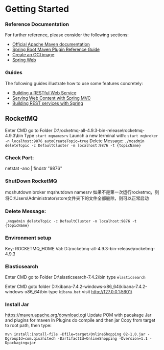 # Getting Started

### Reference Documentation
For further reference, please consider the following sections:

* [Official Apache Maven documentation](https://maven.apache.org/guides/index.html)
* [Spring Boot Maven Plugin Reference Guide](https://docs.spring.io/spring-boot/docs/3.1.2/maven-plugin/reference/html/)
* [Create an OCI image](https://docs.spring.io/spring-boot/docs/3.1.2/maven-plugin/reference/html/#build-image)
* [Spring Web](https://docs.spring.io/spring-boot/docs/3.1.2/reference/htmlsingle/index.html#web)

### Guides
The following guides illustrate how to use some features concretely:

* [Building a RESTful Web Service](https://spring.io/guides/gs/rest-service/)
* [Serving Web Content with Spring MVC](https://spring.io/guides/gs/serving-web-content/)
* [Building REST services with Spring](https://spring.io/guides/tutorials/rest/)


## RocketMQ
Enter CMD go to Folder D:\rocketmq-all-4.9.3-bin-release\rocketmq-4.9.3\bin
Type
`start mqnamesrv`
Launch a new terminal with:
`start mqbroker -n localhost:9876 autoCreateTopic=true`
Delete Message:
`./mqadmin deleteTopic -c DefaultCluster -n localhost:9876 -t {topicName}`
### Check Port:
netstat -ano | findstr "9876"
### ShutDown RocketMQ
mqshutdown broker
mqshutdown namesrv
如果不是第一次运行rocketmq，则将C:\Users\Administrator\store文件夹下的文件全部删除，则可以正常启动
### Delete Message:
`./mqadmin deleteTopic -c DefaultCluster -n localhost:9876 -t {topicName}`
### Environment setup
Key: ROCKETMQ_HOME
Val: D:\rocketmq-all-4.9.3-bin-release\rocketmq-4.9.3
### Elasticsearch
Enter CMD go to Folder D:\elasticsearch-7.4.2\bin
type
`elasticsearch`

Enter CMD goto folder D:\kibana-7.4.2-windows-x86_64\kibana-7.4.2-windows-x86_64\bin
type
`kibana.bat`
visit http://127.0.0.1:5601/


### Install Jar
https://maven.apache.org/download.cgi
Update POM with pacakage Jar and plugins for maven
In Plugins do compile and then jar
Copy from target to root path, then type:
```
mvn install:install-file -Dfile=target/OnlineShopping_02-1.0.jar -DgroupId=com.qiuzhitech -DartifactId=OnlineShopping -Dversion=1.1 -Dpackaging=jar
```